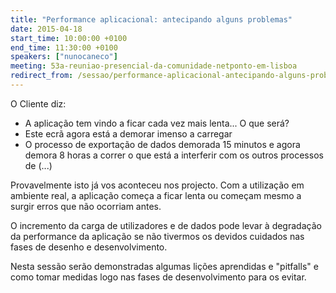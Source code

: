 ```yaml
---
title: "Performance aplicacional: antecipando alguns problemas"
date: 2015-04-18
start_time: 10:00:00 +0100
end_time: 11:30:00 +0100
speakers: ["nunocaneco"]
meeting: 53a-reuniao-presencial-da-comunidade-netponto-em-lisboa
redirect_from: /sessao/performance-aplicacional-antecipando-alguns-problemas/
---
```

O Cliente diz:

- A aplicação tem vindo a ficar cada vez mais lenta... O que será?
- Este ecrã agora está a demorar imenso a carregar
- O processo de exportação de dados demorada 15 minutos e agora demora 8 horas a correr o que está a interferir com os outros processos de (...)

Provavelmente isto já vos aconteceu nos projecto. Com a utilização em ambiente real, a aplicação começa a ficar lenta ou começam mesmo a surgir erros que não ocorriam antes.

O incremento da carga de utilizadores e de dados pode levar à degradação da performance da aplicação se não tivermos os devidos cuidados nas fases de desenho e desenvolvimento.

Nesta sessão serão demonstradas algumas lições aprendidas e "pitfalls" e como tomar medidas logo nas fases de desenvolvimento para os evitar.


